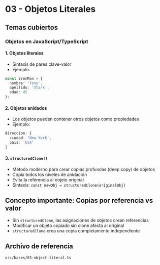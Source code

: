# 03 - Objetos Literales

## Temas cubiertos

### Objetos en JavaScript/TypeScript

#### 1. Objetos literales
- Sintaxis de pares clave-valor
- Ejemplo:
```typescript
const ironMan = {
  nombre: 'Tony',
  apellido: 'Stark',
  edad: 45
};
```

#### 2. Objetos anidados
- Los objetos pueden contener otros objetos como propiedades
- Ejemplo:
```typescript
direccion: {
  ciudad: 'New York',
  pais: 'USA'
}
```

#### 3. `structuredClone()`
- Método moderno para crear copias profundas (deep copy) de objetos
- Copia todos los niveles de anidación
- Evita la referencia al objeto original
- Sintaxis: `const newObj = structuredClone(originalObj)`

## Concepto importante: Copias por referencia vs valor
- Sin `structuredClone`, las asignaciones de objetos crean referencias
- Modificar un objeto copiado sin clone afecta al original
- `structuredClone` crea una copia completamente independiente

## Archivo de referencia
`src/bases/03-object-literal.ts`
